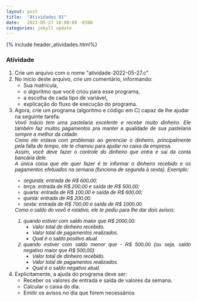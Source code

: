 ```yaml
---
layout: post
title:  "Atividades 01"
date:   2022-05-27 18:00:00 -0300
categories: jekyll update
---
```


{% include header_atividades.html%}

<h3>Atividade</h3>
<ol>
    <li>Crie um arquivo com o nome "atividade-2022-05-27.c"</li>
    <li>No início deste arquivo, crie um comentário, informando:
        <ul>
            <li>Sua matrícula,</li>
            <li>o algoritmo que você criou para esse programa,</li>
            <li>a escolha de cada tipo de variável,</li>
            <li>explicação do fluxo de execução do programa.</li>
        </ul>
    </li>
    <li>Agora, crie um programa (algoritmo e código em C) capaz de lhe ajudar na seguinte tarefa:<br>
        <div style='font-family: Arial, Helvetica, sans-serif;text-align: justify;text-justify: inter-word;  font-style: italic;'>
        Vovô Inácio tem uma pastelaria excelente e recebe muito dinheiro. Ele também faz muitos pagamentos pra manter a qualidade de sua pastelaria sempre a melhor da cidade.<br>
        Como ele estava com problemas ao gerenciar o dinheiro, principalmente pela falta de tempo, ele te chamou para ajudar no caixa da empresa.<br>
        Assim, você deve fazer o controle do dinheiro que entra e sai da conta bancária dele.<br>
        A única coisa que ele quer fazer é te informar o dinheiro recebido e os pagamentos efetuados na semana (funciona de segunda à sexta).
        Exemplo:
        <ul>
            <li>segunda: entrada de R$ 600,00;</li>
            <li>terça: entrada de R$ 200,00 e saída de R$ 500,00;</li>
            <li>quarta: entrada de R$ 100,00 e saída de R$ 600,00;</li>
            <li>quinta: entrada de R$ 200,00.</li>
            <li>sexta: entrada de R$ 700,00 e saída de R$ 1000,00.</li>
        </ul>
        Como o saldo do vovô é rotativo, ele te pediu para lhe dar dois avisos:
        <ol>
            <li>quando estiver com saldo maior que R$ 2000,00:
                <ul>
                    <li>Valor total de dinheiro recebido.</li>
                    <li>Valor total de pagamentos realizados.</li>
                    <li>Qual é o saldo positivo atual.</li>
                </ul>
            </li>
            <li>quando estiver com saldo menor que - R$ 500,00 (ou seja, saldo negativo maior que R$ 500,00):
                <ul>
                    <li>Valor total de dinheiro recebido.</li>
                    <li>Valor total de pagamentos realizados.</li>
                    <li>Qual é o saldo negativo atual.</li>
                </ul>
            </li>
        </ol>
        </div>
    </li>
    <li>Explicitamente, a ajuda do programa deve ser:
        <ul>
            <li>Receber os valores de entrada e saída de valores da semana.</li>
            <li>Calcular o caixa do dia.</li>
            <li>Emitir os avisos no dia que forem necessários</li>
        </ul>
    </li>
</ol>
